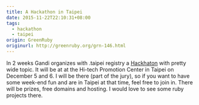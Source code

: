 ```yaml
---
title: A Hackathon in Taipei
date: 2015-11-22T22:10:31+08:00
tags:
  - hackathon
  - taipei
origin: GreenRuby
originurl: http://greenruby.org/grn-146.html
---
```

In 2 weeks Gandi organizes with .taipei registry a [Hackhaton][Hackhaton] with
pretty wide topic. It will be at at the Hi-tech Promotion Center in Taipei on
December 5 and 6. I will be there (part of the jury), so if you want to have
some week-end fun and are in Taipei at that time, feel free to join in. There
will be prizes, free domains and hosting. I would love to see some ruby
projects there.

[Hackhaton]: http://hackathon.taipei/ 
